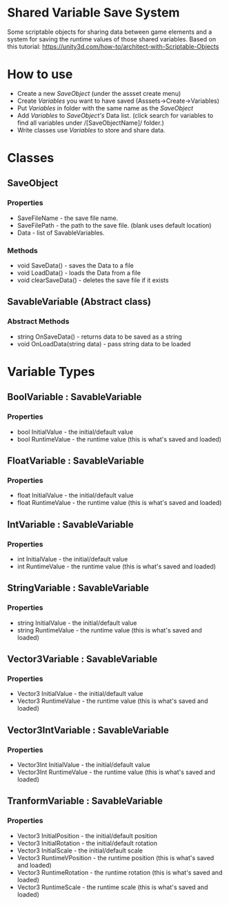 # Shared Variable Save System
Some scriptable objects for sharing data between game elements and a system for saving the runtime values of those shared variables.
Based on this tutorial: https://unity3d.com/how-to/architect-with-Scriptable-Objects


# How to use
* Create a new *SaveObject* (under the assset create menu)
* Create *Variables* you want to have saved (Asssets->Create->Variables)
* Put *Variables* in folder with the same name as the *SaveObject*
* Add *Variables* to *SaveObject's* Data list. (click search for variables to find all variables under /[SaveObjectName]/ folder.)
* Write classes use *Variables* to store and share data. 

# Classes

## SaveObject
### Properties
* SaveFileName - the save file name.
* SaveFilePath - the path to the save file. (blank uses default location)
* Data - list of SavableVariables.
### Methods
* void SaveData() - saves the Data to a file
* void LoadData() - loads the Data from a file
* void clearSaveData() - deletes the save file if it exists

## SavableVariable (Abstract class)
### Abstract Methods
* string OnSaveData() - returns data to be saved as a string
* void OnLoadData(string data) - pass string data to be loaded

# Variable Types

## BoolVariable : SavableVariable
### Properties
* bool InitialValue - the initial/default value
* bool RuntimeValue - the runtime value (this is what's saved and loaded)

## FloatVariable : SavableVariable
### Properties
* float InitialValue - the initial/default value
* float RuntimeValue - the runtime value (this is what's saved and loaded)

## IntVariable : SavableVariable
### Properties
* int InitialValue - the initial/default value
* int RuntimeValue - the runtime value (this is what's saved and loaded)

## StringVariable : SavableVariable
### Properties
* string InitialValue - the initial/default value
* string RuntimeValue - the runtime value (this is what's saved and loaded)

## Vector3Variable : SavableVariable
### Properties
* Vector3 InitialValue - the initial/default value
* Vector3 RuntimeValue - the runtime value (this is what's saved and loaded)

## Vector3IntVariable : SavableVariable
### Properties
* Vector3Int InitialValue - the initial/default value
* Vector3Int RuntimeValue - the runtime value (this is what's saved and loaded)

## TranformVariable : SavableVariable
### Properties
* Vector3 InitialPosition - the initial/default position
* Vector3 InitialRotation - the initial/default rotation
* Vector3 InitialScale - the initial/default scale
* Vector3 RuntimeVPosition - the runtime position (this is what's saved and loaded)
* Vector3 RuntimeRotation - the runtime rotation (this is what's saved and loaded)
* Vector3 RuntimeScale - the runtime scale (this is what's saved and loaded)
